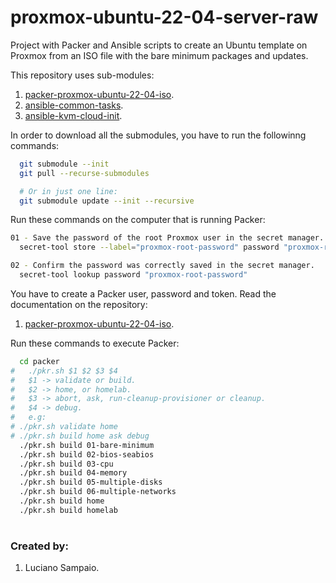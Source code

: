 # proxmox-ubuntu-22-04-server-raw
Project with Packer and Ansible scripts to create an Ubuntu template on Proxmox from an ISO file with the bare minimum packages and updates.

This repository uses sub-modules:<br/>
1. [packer-proxmox-ubuntu-22-04-iso](https://github.com/lsampaioweb/packer-proxmox-ubuntu-22-04-iso "packer-proxmox-ubuntu-22-04-iso").
1. [ansible-common-tasks](https://github.com/lsampaioweb/ansible-common-tasks "ansible-common-tasks").
1. [ansible-kvm-cloud-init](https://github.com/lsampaioweb/ansible-kvm-cloud-init "ansible-kvm-cloud-init").

In order to download all the submodules, you have to run the followinng commands:

```bash
  git submodule --init
  git pull --recurse-submodules

  # Or in just one line:
  git submodule update --init --recursive
```

Run these commands on the computer that is running Packer:

```bash
01 - Save the password of the root Proxmox user in the secret manager.
  secret-tool store --label="proxmox-root-password" password "proxmox-root-password"

02 - Confirm the password was correctly saved in the secret manager.
  secret-tool lookup password "proxmox-root-password"
```

You have to create a Packer user, password and token. Read the documentation on the repository:
  1. [packer-proxmox-ubuntu-22-04-iso](https://github.com/lsampaioweb/packer-proxmox-ubuntu-22-04-iso "packer-proxmox-ubuntu-22-04-iso").

Run these commands to execute Packer:

```bash
  cd packer
#   ./pkr.sh $1 $2 $3 $4
#   $1 -> validate or build.
#   $2 -> home, or homelab.
#   $3 -> abort, ask, run-cleanup-provisioner or cleanup.
#   $4 -> debug.
#   e.g:
# ./pkr.sh validate home
# ./pkr.sh build home ask debug
  ./pkr.sh build 01-bare-minimum
  ./pkr.sh build 02-bios-seabios
  ./pkr.sh build 03-cpu
  ./pkr.sh build 04-memory
  ./pkr.sh build 05-multiple-disks
  ./pkr.sh build 06-multiple-networks
  ./pkr.sh build home
  ./pkr.sh build homelab
```

#
### Created by:

1. Luciano Sampaio.
